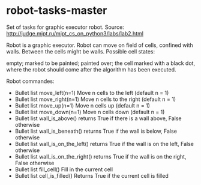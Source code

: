# robot-tasks-master
Set of tasks for graphic executor robot. Source: http://judge.mipt.ru/mipt_cs_on_python3/labs/lab2.html

Robot is a graphic executor. Robot can move on field of cells, confined with walls. Between the cells might be walls. 
Possible cell states:

empty;
marked to be painted;
painted over;
the cell marked with a black dot, where the robot should come after the algorithm has been executed.

Robot commandes: 
* Bullet list move_left(n=1) Move n cells to the left (default n = 1)
* Bullet list move_right(n=1) Move n cells to the right (default n = 1)
* Bullet list move_up(n=1) Move n cells up (default n = 1)
* Bullet list move_down(n=1) Move n cells down (default n = 1)
* Bullet list wall_is_above() returns True if there is a wall above, False otherwise
* Bullet list wall_is_beneath() returns True if the wall is below, False otherwise
* Bullet list wall_is_on_the_left() returns True if the wall is on the left, False otherwise
* Bullet list wall_is_on_the_right() returns True if the wall is on the right, False otherwise
* Bullet list fill_cell() Fill in the current cell
* Bullet list cell_is_filled() Returns True if the current cell is filled
